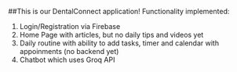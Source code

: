 ##This is our DentalConnect application!
Functionality implemented:
1. Login/Registration via Firebase
2. Home Page with articles, but no daily tips and videos yet
3. Daily routine with ability to add tasks, timer and calendar with appoinments (no backend yet)
4. Chatbot which uses Groq API